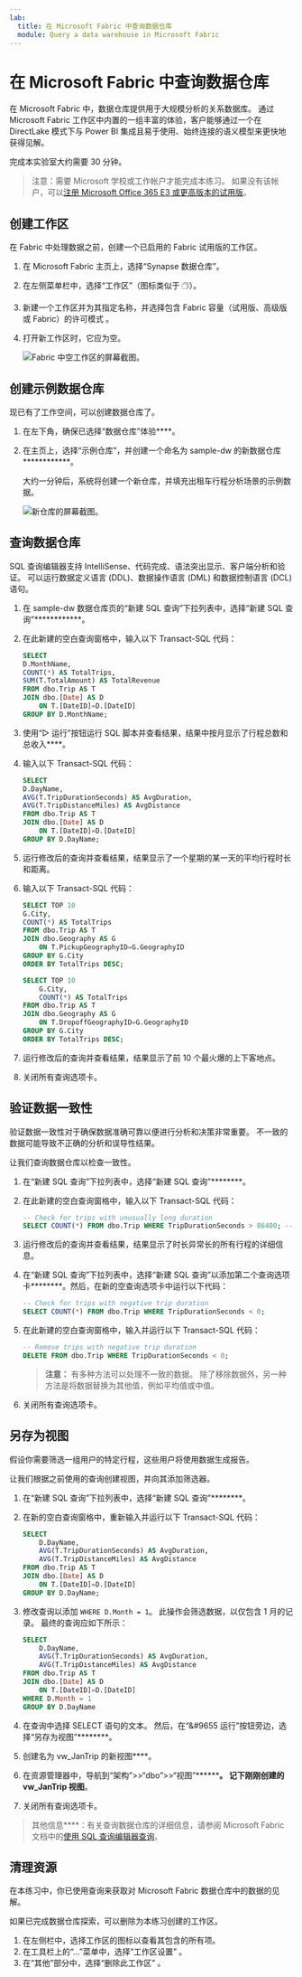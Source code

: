 ```yaml
---
lab:
  title: 在 Microsoft Fabric 中查询数据仓库
  module: Query a data warehouse in Microsoft Fabric
---
```


# 在 Microsoft Fabric 中查询数据仓库

在 Microsoft Fabric 中，数据仓库提供用于大规模分析的关系数据库。 通过 Microsoft Fabric 工作区中内置的一组丰富的体验，客户能够通过一个在 DirectLake 模式下与 Power BI 集成且易于使用、始终连接的语义模型来更快地获得见解。 

完成本实验室大约需要 30 分钟。

> 注意：需要 Microsoft 学校或工作帐户才能完成本练习。 如果没有该帐户，可以[注册 Microsoft Office 365 E3 或更高版本的试用版](https://www.microsoft.com/microsoft-365/business/compare-more-office-365-for-business-plans)。

## 创建工作区

在 Fabric 中处理数据之前，创建一个已启用的 Fabric 试用版的工作区。

1. 在 Microsoft Fabric 主页上，选择“Synapse 数据仓库”。[](https://app.fabric.microsoft.com)
1. 在左侧菜单栏中，选择“工作区”（图标类似于 &#128455;）。
1. 新建一个工作区并为其指定名称，并选择包含 Fabric 容量（试用版、高级版或 Fabric）的许可模式  。
1. 打开新工作区时，它应为空。

    ![Fabric 中空工作区的屏幕截图。](./Images/new-workspace.png)

## 创建示例数据仓库

现已有了工作空间，可以创建数据仓库了。

1. 在左下角，确保已选择“数据仓库”体验****。
1. 在主页上，选择“示例仓库”，并创建一个命名为 sample-dw 的新数据仓库************。

    大约一分钟后，系统将创建一个新仓库，并填充出租车行程分析场景的示例数据。

    ![新仓库的屏幕截图。](./Images/sample-data-warehouse.png)

## 查询数据仓库

SQL 查询编辑器支持 IntelliSense、代码完成、语法突出显示、客户端分析和验证。 可以运行数据定义语言 (DDL)、数据操作语言 (DML) 和数据控制语言 (DCL) 语句。

1. 在 sample-dw 数据仓库页的“新建 SQL 查询”下拉列表中，选择“新建 SQL 查询”************。

1. 在此新建的空白查询窗格中，输入以下 Transact-SQL 代码：

    ```sql
    SELECT 
    D.MonthName, 
    COUNT(*) AS TotalTrips, 
    SUM(T.TotalAmount) AS TotalRevenue 
    FROM dbo.Trip AS T
    JOIN dbo.[Date] AS D
        ON T.[DateID]=D.[DateID]
    GROUP BY D.MonthName;
    ```

1. 使用“&#9655; 运行”按钮运行 SQL 脚本并查看结果，结果中按月显示了行程总数和总收入****。

1. 输入以下 Transact-SQL 代码：

    ```sql
   SELECT 
    D.DayName, 
    AVG(T.TripDurationSeconds) AS AvgDuration, 
    AVG(T.TripDistanceMiles) AS AvgDistance 
    FROM dbo.Trip AS T
    JOIN dbo.[Date] AS D
        ON T.[DateID]=D.[DateID]
    GROUP BY D.DayName;
    ```

1. 运行修改后的查询并查看结果，结果显示了一个星期的某一天的平均行程时长和距离。

1. 输入以下 Transact-SQL 代码：

    ```sql
    SELECT TOP 10 
    G.City, 
    COUNT(*) AS TotalTrips 
    FROM dbo.Trip AS T
    JOIN dbo.Geography AS G
        ON T.PickupGeographyID=G.GeographyID
    GROUP BY G.City
    ORDER BY TotalTrips DESC;
    
    SELECT TOP 10 
        G.City, 
        COUNT(*) AS TotalTrips 
    FROM dbo.Trip AS T
    JOIN dbo.Geography AS G
        ON T.DropoffGeographyID=G.GeographyID
    GROUP BY G.City
    ORDER BY TotalTrips DESC;
    ```

1. 运行修改后的查询并查看结果，结果显示了前 10 个最火爆的上下客地点。

1. 关闭所有查询选项卡。

## 验证数据一致性

验证数据一致性对于确保数据准确可靠以便进行分析和决策非常重要。 不一致的数据可能导致不正确的分析和误导性结果。 

让我们查询数据仓库以检查一致性。

1. 在“新建 SQL 查询”下拉列表中，选择“新建 SQL 查询”********。

1. 在此新建的空白查询窗格中，输入以下 Transact-SQL 代码：

    ```sql
    -- Check for trips with unusually long duration
    SELECT COUNT(*) FROM dbo.Trip WHERE TripDurationSeconds > 86400; -- 24 hours
    ```

1. 运行修改后的查询并查看结果，结果显示了时长异常长的所有行程的详细信息。

1. 在“新建 SQL 查询”下拉列表中，选择“新建 SQL 查询”以添加第二个查询选项卡********。然后，在新的空查询选项卡中运行以下代码：

    ```sql
    -- Check for trips with negative trip duration
    SELECT COUNT(*) FROM dbo.Trip WHERE TripDurationSeconds < 0;
    ```

1. 在此新建的空白查询窗格中，输入并运行以下 Transact-SQL 代码：

    ```sql
    -- Remove trips with negative trip duration
    DELETE FROM dbo.Trip WHERE TripDurationSeconds < 0;
    ```

    > **注意：** 有多种方法可以处理不一致的数据。 除了移除数据外，另一种方法是将数据替换为其他值，例如平均值或中值。

1. 关闭所有查询选项卡。

## 另存为视图

假设你需要筛选一组用户的特定行程，这些用户将使用数据生成报告。

让我们根据之前使用的查询创建视图，并向其添加筛选器。

1. 在“新建 SQL 查询”下拉列表中，选择“新建 SQL 查询”********。

1. 在新的空白查询窗格中，重新输入并运行以下 Transact-SQL 代码：

    ```sql
    SELECT 
        D.DayName, 
        AVG(T.TripDurationSeconds) AS AvgDuration, 
        AVG(T.TripDistanceMiles) AS AvgDistance 
    FROM dbo.Trip AS T
    JOIN dbo.[Date] AS D
        ON T.[DateID]=D.[DateID]
    GROUP BY D.DayName;
    ```

1. 修改查询以添加 `WHERE D.Month = 1`。 此操作会筛选数据，以仅包含 1 月的记录。 最终的查询应如下所示：

    ```sql
    SELECT 
        D.DayName, 
        AVG(T.TripDurationSeconds) AS AvgDuration, 
        AVG(T.TripDistanceMiles) AS AvgDistance 
    FROM dbo.Trip AS T
    JOIN dbo.[Date] AS D
        ON T.[DateID]=D.[DateID]
    WHERE D.Month = 1
    GROUP BY D.DayName
    ```

1. 在查询中选择 SELECT 语句的文本。 然后，在“&#9655 运行”按钮旁边，选择“另存为视图”********。

1. 创建名为 vw_JanTrip 的新视图****。

1. 在资源管理器中，导航到“架构”>>“dbo”>>“视图”********。 记下刚刚创建的 vw_JanTrip 视图**。

1. 关闭所有查询选项卡。

> 其他信息****：有关查询数据仓库的详细信息，请参阅 Microsoft Fabric 文档中的[使用 SQL 查询编辑器查询](https://learn.microsoft.com/fabric/data-warehouse/sql-query-editor)。

## 清理资源

在本练习中，你已使用查询来获取对 Microsoft Fabric 数据仓库中的数据的见解。

如果已完成数据仓库探索，可以删除为本练习创建的工作区。

1. 在左侧栏中，选择工作区的图标以查看其包含的所有项。
2. 在工具栏上的“...”菜单中，选择“工作区设置” 。
3. 在“其他”部分中，选择“删除此工作区” 。
